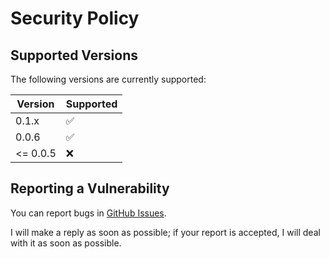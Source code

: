 # Security Policy

## Supported Versions

The following versions are currently supported:

| Version  | Supported          |
| -------- | ------------------ |
| 0.1.x    | :white_check_mark: |
| 0.0.6    | :white_check_mark: |
| <= 0.0.5 | :x:                |

## Reporting a Vulnerability

You can report bugs in [GitHub Issues](https://github.com/mogeko/gatsby-remark-plantuml-lite/issues).

I will make a reply as soon as possible; if your report is accepted, I will deal with it as soon as possible.
